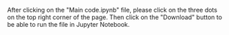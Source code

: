 After clicking on the "Main code.ipynb" file, please click on the three dots on the top right corner of the page. Then click on the "Download" button to be able to run the file in Jupyter Notebook.
